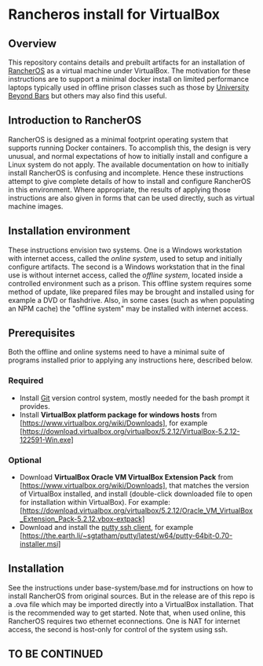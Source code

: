 # Rancheros install for VirtualBox

## Overview

This repository contains details and prebuilt artifacts for an installation of [RancherOS](https://rancher.com/rancher-os/) as a virtual machine under VirtualBox.
The motivation for these instructions are to support a minimal docker install on limited performance laptops typically used in offline prison classes such as those by [University Beyond Bars](http://www.universitybeyondbars.org/) but others may also find this useful.

## Introduction to RancherOS

RancherOS is designed as a minimal footprint operating system that supports running Docker containers.
To accomplish this, the design is very unusual, and normal expectations of how to initially install and configure a Linux system do not apply.
The available documentation on how to initially install RancherOS is confusing and incomplete.
Hence these instructions attempt to give complete details of how to install and configure RancherOS in this environment.
Where appropriate, the results of applying those instructions are also given in forms that can be used directly, such as virtual machine images. 


## Installation environment

These instructions envision two systems.
One is a Windows workstation with internet access, called the *online system*, used to setup and initially configure artifacts.
The second is a Windows workstation that in the final use is without internet access, called the *offline system*, located inside a controlled environment such as a prison.
This offline system requires some method of update, like prepared files may be brought and installed using for example a DVD or flashdrive.
Also, in some cases (such as when populating an NPM cache) the "offline system" may be installed with internet access.

## Prerequisites
Both the offline and online systems need to have a minimal suite of programs installed prior to applying any instructions here, described below.
### Required
* Install [Git](https://git-scm.com/download/win) version control system, mostly needed for the bash prompt it provides.
* Install **VirtualBox platform package for windows hosts** from [https://www.virtualbox.org/wiki/Downloads], for example [https://download.virtualbox.org/virtualbox/5.2.12/VirtualBox-5.2.12-122591-Win.exe]
### Optional
* Download **VirtualBox Oracle VM VirtualBox Extension Pack** from [https://www.virtualbox.org/wiki/Downloads], that matches the version of VirtualBox installed, and install (double-click downloaded file to open for installation within VirtualBox). For example: [https://download.virtualbox.org/virtualbox/5.2.12/Oracle_VM_VirtualBox_Extension_Pack-5.2.12.vbox-extpack]
* Download and install the [putty ssh client](https://www.chiark.greenend.org.uk/~sgtatham/putty/latest.html), for example [https://the.earth.li/~sgtatham/putty/latest/w64/putty-64bit-0.70-installer.msi]
## Installation
See the instructions under base-system/base.md for instructions on how to install RancherOS from original sources. But in the release are of this repo is a .ova file which may be imported directly into a VirtualBox installation. That is the recommended way to get started. Note that, when used online, this RancherOS requires two ethernet econnections. One is NAT for internet access, the second is host-only for control of the system using ssh.
## TO BE CONTINUED
